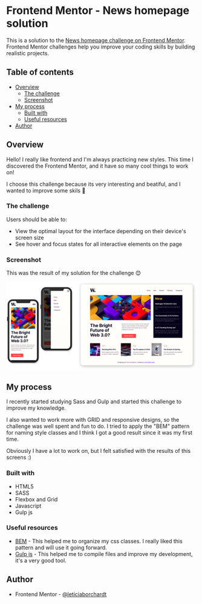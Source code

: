# Frontend Mentor - News homepage solution

This is a solution to the [News homepage challenge on Frontend Mentor](https://www.frontendmentor.io/challenges/news-homepage-H6SWTa1MFl). Frontend Mentor challenges help you improve your coding skills by building realistic projects. 

## Table of contents

- [Overview](#overview)
  - [The challenge](#the-challenge)
  - [Screenshot](#screenshot)
- [My process](#my-process)
  - [Built with](#built-with)
  - [Useful resources](#useful-resources)
- [Author](#author)

## Overview

Hello! I really like frontend and I'm always practicing new styles. 
This time I discovered the Frontend Mentor, and it have so many cool things to work on!

I choose this challenge because its very interesting and beatiful, and I wanted to improve some skils :muscle:

### The challenge

Users should be able to:

- View the optimal layout for the interface depending on their device's screen size
- See hover and focus states for all interactive elements on the page

### Screenshot

This was the result of my solution for the challenge :blush:

![](design/result-design.png)

## My process

I recently started studying Sass and Gulp and started this challenge to improve my knowledge. 

I also wanted to work more with GRID and responsive designs, so the challenge was well spent and fun to do. 
I tried to apply the "BEM" pattern for naming style classes and I think I got a good result since it was my first time.

Obviously I have a lot to work on, but I felt satisfied with the results of this screens :)

### Built with

- HTML5
- SASS
- Flexbox and Grid
- Javascript
- Gulp js

### Useful resources

- [BEM](https://getbem.com/introduction/) - This helped me to organize my css classes. I really liked this pattern and will use it going forward.
- [Gulp js](https://gulpjs.com/) - This helped me to compile files and improve my development, it's a very good tool.

## Author

- Frontend Mentor - [@leticiaborchardt](https://www.frontendmentor.io/profile/leticiaborchardt)